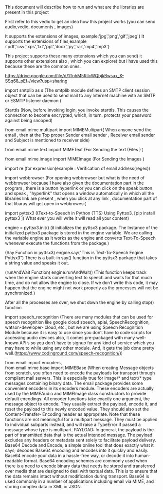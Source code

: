 This document will describe how to run and what are the libraries are present in this project

First refer to this vedio to get an idea how this project works (you can send audio,vedio, documents , images)

 It supports the extensions of images, example:'jpg','png','gif','jpeg'}
 It supports the extensions of files,example :'pdf','csv','xps','txt','ppt','docx','py','rar','mp4','mp3'}
 
 This project supports these many extensions which you can send( it supports other extensions also , which you can explore) but i have used this because these are the common ones.
 
https://drive.google.com/file/d/1TphM5RiIcWQbjkBwsax_K-SSq68_pEf-/view?usp=sharing
 

import smtplib  as s                       (The smtplib module defines an SMTP client session object that can be used to send mail to any Internet machine with an SMTP or ESMTP                                              listener daemon.)

Starttls                                   (Now, before invoking login, you invoke starttls. This causes the connection to become encrypted, which, in turn, protects your password                                            against being snooped)
 
from email.mime.multipart import MIMEMultipart( When anyone send the email , then at the Top proper Sender email sender , Receiver email sender and Subject is mentioned to receiver side)

from email.mime.text import MIMEText     (For Sending the text (Files ) )

from email.mime.image import MIMEImage   (For Sending the Images  ) 

import re                                (for expression(example : Verification of email address(regex))

import webbrowser                        (For opening webbrowser but what is the need of webbrowser because I have also given the documentation part in the program , there is a                                              button hyperlink or you can click on the speak button and speak , "hyperlink" that opens a window  automatically in which all the                                                    libraries link are present , when you click at any link , documentation part of that libaray will get open in webbrowesr)

import pyttsx3                           ((Text-to-Speech in Python (TTS) Using Pyttsx3, [pip install pyttsx3 ]) What ever you will write it will read  all your content)

engine = pyttsx3.init() (it  initializes the pyttsx3 package. The Instance of the initialized pyttsx3 package is stored in the engine variable. We are calling the variable engine as it works as the engine and converts Text-To-Speech whenever execute the functions from the package.)
                                           
(Say Function in pyttsx3)
engine.say("This is Text-To-Speech Engine Pyttsx3")
There is a built-in say() function in the pyttsx3 package that takes a string value and speaks it out.

(runAndWait Function)
 engine.runAndWait() (This function keeps track when the engine starts converting text to speech and waits for that much time, and do                                              not allow the engine to close. If we don’t write this code, it may happen that the engine might not work properly as the processes                                                will not be synchronized.)

After all the processes are over, we shut down the engine by calling stop() function.
                                           
                                           
                                           
 import speech_recognition             (There are many modules that can be used for speech recognition like google cloud speech, apiai, SpeechRecognition, watson-developer-                                            cloud, etc., but we are using Speech Recognition Module because it is easy to use since you don’t have to code scripts for accessing                                              audio devices also, it comes pre-packaged with many well-known API’s so you don’t have to signup for any kind of service which you                                                may have to while using any other module. And, it gets the job done pretty well.(https://www.codinground.com/speech-recognition/))
 
 from email import encoders,  
 from email.mime.base import MIMEBase   (When creating Message objects from scratch, you often need to encode the payloads for transport through compliant mail servers. This is                                          especially true for image/* and text/* type messages containing binary data.
                                       The email package provides some convenient encoders in its encoders module. These encoders are actually used by the MIMEAudio and                                                MIMEImage class constructors to provide default encodings. All encoder functions take exactly one argument, the message object to encode.                                        They usually extract the payload, encode it, and reset the payload to this newly encoded value. They should also set the Content-Transfer-                                        Encoding header as appropriate.
                                       Note that these functions are not meaningful for a multipart message. They must be applied to individual subparts instead, and will raise                                        a TypeError if passed a message whose type is multipart.
                                       PAYLOAD: In general, the payload is the part of transmitted data that is the actual intended message. The payload excludes any headers or                                        metadata sent solely to facilitate payload delivery.
                                       Base64 Decode and Encode, a simple online tool that does exactly what it says; decodes Base64 encoding and encodes into it quickly and                                            easily. Base64 encode your data in a hassle-free way, or decode it into human-readable format.
                                       Base64 encoding schemes are commonly used when there is a need to encode binary data that needs be stored and transferred over media that                                        are designed to deal with textual data. This is to ensure that the data remains intact without modification during transport. Base64 is                                          used commonly in a number of applications including email via MIME, and storing complex data in XML or JSON.
                                       
                                           
                                           
                                           
